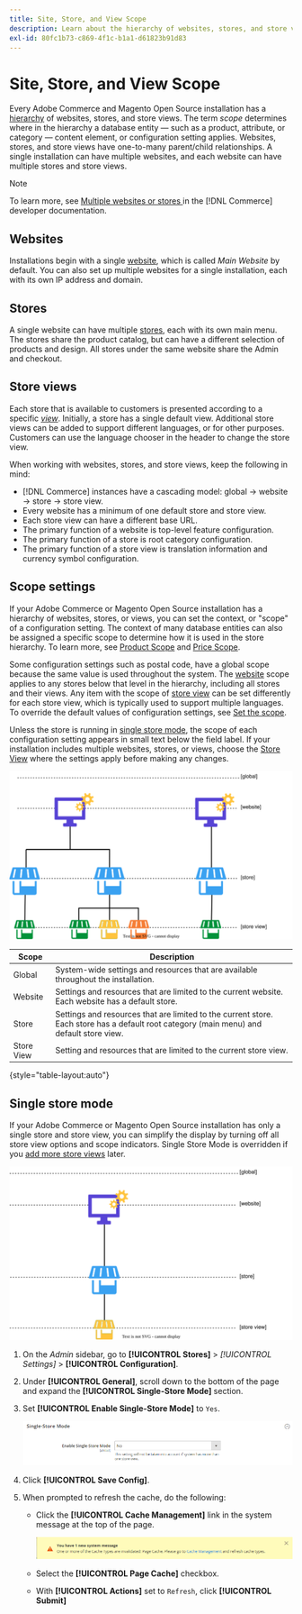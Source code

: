 ```yaml
---
title: Site, Store, and View Scope
description: Learn about the hierarchy of websites, stores, and store views that you can use to deliver shopping experiences for your customers.
exl-id: 80fc1b73-c869-4f1c-b1a1-d61823b91d83
---
```

# Site, Store, and View Scope

Every Adobe Commerce and Magento Open Source installation has a [hierarchy](../stores-purchase/stores.md) of websites, stores, and store views. The term _scope_ determines where in the hierarchy a database entity — such as a product, attribute, or category — content element, or configuration setting applies. Websites, stores, and store views have one-to-many parent/child relationships. A single installation can have multiple websites, and each website can have multiple stores and store views.

>[!NOTE]
>
>To learn more, see [Multiple websites or stores ](https://experienceleague.adobe.com/docs/commerce-operations/configuration-guide/multi-sites/ms-overview.html) in the [!DNL Commerce] developer documentation.

## Websites

Installations begin with a single [website](../stores-purchase/stores.md#add-websites), which is called _Main Website_ by default. You can also set up multiple websites for a single installation, each with its own IP address and domain.

## Stores

A single website can have multiple [stores](../stores-purchase/stores.md#add-stores), each with its own main menu. The stores share the product catalog, but can have a different selection of products and design. All stores under the same website share the Admin and checkout.

## Store views

Each store that is available to customers is presented according to a specific _[view](../stores-purchase/store-views.md)_. Initially, a store has a single default view. Additional store views can be added to support different languages, or for other purposes. Customers can use the language chooser in the header to change the store view.

When working with websites, stores, and store views, keep the following in mind:

- [!DNL Commerce] instances have a cascading model: global → website → store → store view.
- Every website has a minimum of one default store and store view.
- Each store view can have a different base URL.
- The primary function of a website is top-level feature configuration.
- The primary function of a store is root category configuration.
- The primary function of a store view is translation information and currency symbol configuration.

## Scope settings

If your Adobe Commerce or Magento Open Source installation has a hierarchy of websites, stores, or views, you can set the context, or "scope" of a configuration setting. The context of many database entities can also be assigned a specific scope to determine how it is used in the store hierarchy. To learn more, see [Product Scope](../catalog/introduction.md#product-scope) and [Price Scope](../catalog/catalog-price-scope.md).

Some configuration settings such as postal code, have a global scope because the same value is used throughout the system. The [website](../stores-purchase/stores.md#add-websites) scope applies to any stores below that level in the hierarchy, including all stores and their views. Any item with the scope of [store view](../stores-purchase/store-views.md) can be set differently for each store view, which is typically used to support multiple languages. To override the default values of configuration settings, see [Set the scope](../configuration-reference/scope-change.md#set-the-scope).

Unless the store is running in [single store mode](#single-store-mode), the scope of each configuration setting appears in small text below the field label. If your installation includes multiple websites, stores, or views, choose the [Store View](../stores-purchase/store-views.md) where the settings apply before making any changes.

![Hierarchy of websites, stores, and store views](./assets/scope-multisite.svg)<!-- zoom -->

|Scope|Description|
|--- |--- |
|Global|System-wide settings and resources that are available throughout the installation.|
|Website|Settings and resources that are limited to the current website. Each website has a default store.|
|Store|Settings and resources that are limited to the current store. Each store has a default root category (main menu) and default store view.|
|Store View|Setting and resources that are limited to the current store view.|

{style="table-layout:auto"}

## Single store mode

If your Adobe Commerce or Magento Open Source installation has only a single store and store view, you can simplify the display by turning off all store view options and scope indicators. Single Store Mode is overridden if you [add more store views](../stores-purchase/store-views.md) later.

![Scope - single view](./assets/scope-single-view.svg)<!-- {:width="550px"} -->

1. On the _Admin_ sidebar, go to **[!UICONTROL Stores]** > _[!UICONTROL Settings]_ > **[!UICONTROL Configuration]**.

1. Under **[!UICONTROL General]**, scroll down to the bottom of the page and expand the **[!UICONTROL Single-Store Mode]** section.

1. Set **[!UICONTROL Enable Single-Store Mode]** to `Yes`.

    ![General configuration - Enable Single-Store Mode](./assets/general-single-store-mode.png)<!-- {: .zoom} -->

1. Click **[!UICONTROL Save Config]**.

1. When prompted to refresh the cache, do the following:

    - Click the **[!UICONTROL Cache Management]** link in the system message at the top of the page.

      ![System message - cache management](../catalog/assets/msg-cache-management.png)<!-- {: .zoom} -->

    - Select the **[!UICONTROL Page Cache]** checkbox.

    - With **[!UICONTROL Actions]** set to `Refresh`, click **[!UICONTROL Submit]**
